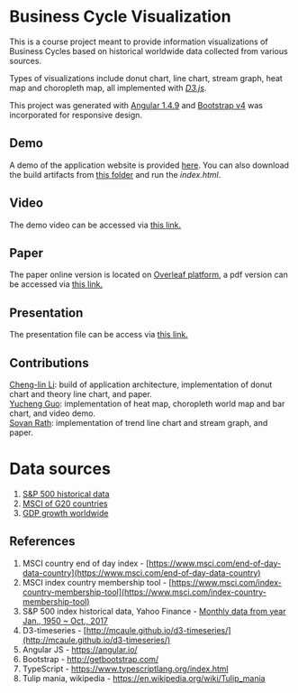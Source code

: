 # Business Cycle Visualization

This is a course project meant to provide information visualizations of Business Cycles based on historical worldwide data collected from various sources.

Types of visualizations include donut chart, line chart, stream graph, heat map and choropleth map, all implemented with [*D3.js*](https://d3js.org).

This project was generated with [Angular 1.4.9](https://github.com/angular/angular-cli) and [Bootstrap v4](https://getbootstrap.com) was incorporated for responsive design.

## Demo

A demo of the application website is provided [here](http://www-scf.usc.edu/~yuchengg/business_cycle/).
You can also download the build artifacts from [this folder](https://github.com/li0near/Course_Projects/tree/master/Information%20Visualization/Business%20Cycle/deliverables/build) and run the *index.html*.

## Video

The demo video can be accessed via [this link.](https://youtu.be/nMmFjM_RaqQ)

## Paper

The paper online version is located on [Overleaf platform](https://www.overleaf.com/12431930jpndjmjrvgbh), a pdf version can be accessed via [this link.](https://github.com/li0near/Course_Projects/blob/master/Information%20Visualization/Business%20Cycle/deliverables/paper/business-cycle.pdf)

## Presentation

The presentation file can be access via [this link.](https://github.com/li0near/Course_Projects/blob/master/Information%20Visualization/Business%20Cycle/deliverables/Presentation/Presentation.pdf)

## Contributions

[Cheng-lin Li](https://github.com/Cheng-Lin-Li): build of application architecture, implementation of donut chart and theory line chart, and paper.  
[Yucheng Guo](https://github.com/li0near): implementation of heat map, choropleth world map and bar chart, and video demo.  
[Sovan Rath](https://github.com/sorath92): implementation of trend line chart and stream graph, and paper.

# Data sources

1. [S&P 500 historical data](https://finance.yahoo.com/quote/%5EGSPC/history?period1=-630950400&period2=1508137200&interval=1mo&filter=history&frequency=1mo)
2. [MSCI of G20 countries](https://www.msci.com/end-of-day-data-country)
3. [GDP growth worldwide](https://data.worldbank.org/indicator/NY.GDP.MKTP.KD.ZG)

## References

1. MSCI country end of day index - [https://www.msci.com/end-of-day-data-country](https://www.msci.com/end-of-day-data-country)
2. MSCI index country membership tool - [https://www.msci.com/index-country-membership-tool](https://www.msci.com/index-country-membership-tool)
3. S&P 500 index historical data, Yahoo Finance - [Monthly data from year Jan., 1950 ~ Oct., 2017](https://finance.yahoo.com/quote/%5EGSPC/history?period1=-630950400&period2=1508137200&interval=1mo&filter=history&frequency=1mo)
4. D3-timeseries - [http://mcaule.github.io/d3-timeseries/](http://mcaule.github.io/d3-timeseries/)
5. Angular JS - https://angular.io/
6. Bootstrap - http://getbootstrap.com/
7. TypeScript - https://www.typescriptlang.org/index.html
8. Tulip mania, wikipedia - https://en.wikipedia.org/wiki/Tulip_mania
